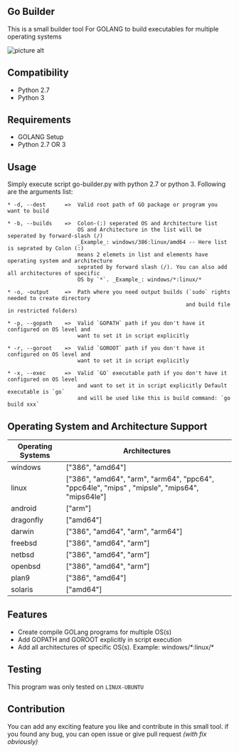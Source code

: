 ## Go Builder ##
This is a small builder tool For GOLANG to build executables for multiple operating systems

![picture alt](https://usm.maine.edu/sites/default/files/styles/dept_info_block/public/facilities/Facilities_InfoBlock_Tools.jpg "Go Builder")


## Compatibility ##
* Python 2.7
* Python 3

## Requirements ##
* GOLANG Setup
* Python 2.7 OR 3

## Usage ##
Simply execute script go-builder.py with python 2.7 or python 3. Following are the arguments list:

    * -d, --dest      =>  Valid root path of GO package or program you want to build
    
    * -b, --builds    =>  Colon-(:) seperated OS and Architecture list 
                          OS and Architecture in the list will be seperated by forward-slash (/)
                          _Example_: windows/386:linux/amd64 -- Here list is seprated by Colon (:)
                          means 2 elemets in list and elements have operating system and architecture
                          seprated by forward slash (/). You can also add all architectures of specific
                          OS by `*`. _Example_: windows/*:linux/*
    
    * -o, -output     =>  Path where you need output builds (`sudo` rights needed to create directory 
                                                            and build file in restricted folders)
    
    * -p, --gopath    =>  Valid `GOPATH` path if you don't have it configured on OS level and 
                          want to set it in script explicitly
    
    * -r, --goroot    =>  Valid `GOROOT` path if you don't have it configured on OS level and 
                          want to set it in script explicitly
                          
    * -x, --exec      =>  Valid `GO` executable path if you don't have it configured on OS level 
                          and want to set it in script explicitly Default executable is `go` 
                          and will be used like this is build command: `go build xxx`

## Operating System and Architecture Support ##
| Operating Systems  | Architectures |
| ------------- | ------------- |
| windows  | ["386", "amd64"]  |
| linux  | ["386", "amd64", "arm", "arm64", "ppc64", "ppc64le", "mips" , "mipsle", "mips64", "mips64le"]  |
| android  | ["arm"]  |
| dragonfly  | ["amd64"]  |
| darwin  | ["386", "amd64", "arm", "arm64"]  |
| freebsd  | ["386", "amd64", "arm"]  |
| netbsd  | ["386", "amd64", "arm"]  |
| openbsd  | ["386", "amd64", "arm"]  |
| plan9  | ["386", "amd64"]  |
| solaris  | ["amd64"]  |

## Features ##
* Create compile GOLang programs for multiple OS(s)
* Add GOPATH and GOROOT explicitly in script execution 
* Add all architectures of specific OS(s). Example: windows/\*:linux/\*

## Testing ##
This program was only tested on `LINUX-UBUNTU`

 ## Contribution ##
 You can add any exciting feature you like and contribute in this small tool. if you found any bug, you can open issue or give pull request *(with fix obviously)* 
 
